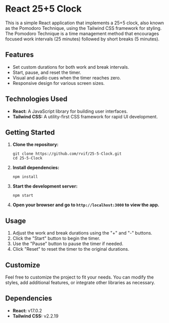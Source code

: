 # React 25+5 Clock

This is a simple React application that implements a 25+5 clock, also known as the Pomodoro Technique, using the Tailwind CSS framework for styling. The Pomodoro Technique is a time management method that encourages focused work intervals (25 minutes) followed by short breaks (5 minutes).

## Features

- Set custom durations for both work and break intervals.
- Start, pause, and reset the timer.
- Visual and audio cues when the timer reaches zero.
- Responsive design for various screen sizes.

## Technologies Used

- **React:** A JavaScript library for building user interfaces.
- **Tailwind CSS:** A utility-first CSS framework for rapid UI development.

## Getting Started

1. **Clone the repository:**

   ```
   git clone https://github.com/rvif/25-5-Clock.git
   cd 25-5-Clock
   ```

2. **Install dependencies:**

   ```
   npm install
   ```

3. **Start the development server:**

   ```
   npm start
   ```

4. **Open your browser and go to `http://localhost:3000` to view the app.**

## Usage

1. Adjust the work and break durations using the "+" and "-" buttons.
2. Click the "Start" button to begin the timer.
3. Use the "Pause" button to pause the timer if needed.
4. Click "Reset" to reset the timer to the original durations.

## Customize

Feel free to customize the project to fit your needs. You can modify the styles, add additional features, or integrate other libraries as necessary.

## Dependencies

- **React:** v17.0.2
- **Tailwind CSS:** v2.2.19
